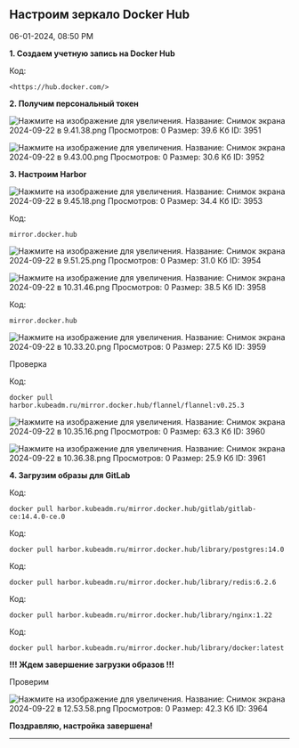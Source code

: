 
##  Настроим зеркало Docker Hub 

06-01-2024, 08:50 PM

  
  
**1\. Создаем учетную запись на Docker Hub**  
  


Код:
    
    
    <https://hub.docker.com/>

**2\. Получим персональный токен**  
  
![Нажмите на изображение для увеличения.  Название:	Снимок экрана 2024-09-22 в 9.41.38.png Просмотров:	0 Размер:	39.6 Кб ID:	3951](images\\img_3951_1726987351.jpg)  
  
![Нажмите на изображение для увеличения.  Название:	Снимок экрана 2024-09-22 в 9.43.00.png Просмотров:	0 Размер:	30.6 Кб ID:	3952](images\\img_3952_1726987420.jpg)  
  
**3\. Настроим Harbor**  
  
![Нажмите на изображение для увеличения.  Название:	Снимок экрана 2024-09-22 в 9.45.18.png Просмотров:	0 Размер:	34.4 Кб ID:	3953](images\\img_3953_1726987667.jpg)  
  
  


Код:
    
    
    mirror.docker.hub

![Нажмите на изображение для увеличения.  Название:	Снимок экрана 2024-09-22 в 9.51.25.png Просмотров:	0 Размер:	31.0 Кб ID:	3954](images\\img_3954_1726987936.jpg)  
  
![Нажмите на изображение для увеличения.  Название:	Снимок экрана 2024-09-22 в 10.31.46.png Просмотров:	0 Размер:	38.5 Кб ID:	3958](images\\img_3958_1726990351.jpg)  
  


Код:
    
    
    mirror.docker.hub

![Нажмите на изображение для увеличения.  Название:	Снимок экрана 2024-09-22 в 10.33.20.png Просмотров:	0 Размер:	27.5 Кб ID:	3959](images\\img_3959_1726990465.jpg)  
  
Проверка  
  


Код:
    
    
    docker pull harbor.kubeadm.ru/mirror.docker.hub/flannel/flannel:v0.25.3

![Нажмите на изображение для увеличения.  Название:	Снимок экрана 2024-09-22 в 10.35.16.png Просмотров:	0 Размер:	63.3 Кб ID:	3960](images\\img_3960_1726990580.jpg)  
  
![Нажмите на изображение для увеличения.  Название:	Снимок экрана 2024-09-22 в 10.36.38.png Просмотров:	0 Размер:	25.9 Кб ID:	3961](images\\img_3961_1726990654.jpg)  
  
**4\. Загрузим образы для GitLab**  
  


Код:
    
    
    docker pull harbor.kubeadm.ru/mirror.docker.hub/gitlab/gitlab-ce:14.4.0-ce.0

Код:
    
    
    docker pull harbor.kubeadm.ru/mirror.docker.hub/library/postgres:14.0

Код:
    
    
    docker pull harbor.kubeadm.ru/mirror.docker.hub/library/redis:6.2.6

Код:
    
    
    docker pull harbor.kubeadm.ru/mirror.docker.hub/library/nginx:1.22

Код:
    
    
    docker pull harbor.kubeadm.ru/mirror.docker.hub/library/docker:latest

**!!! Ждем завершение загрузки образов !!!**  
  
Проверим  
  
![Нажмите на изображение для увеличения.  Название:	Снимок экрана 2024-09-22 в 12.53.58.png Просмотров:	0 Размер:	42.3 Кб ID:	3964](images\\img_3964_1726999327.jpg)  
  
  
**Поздравляю, настройка завершена!**


---

